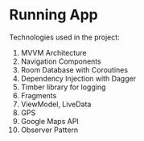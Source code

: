 # Running App 

Technologies used in the project:

1. MVVM Architecture
2. Navigation Components
3. Room Database with Coroutines 
4. Dependency Injection with Dagger
5. Timber library for logging
6. Fragments
7. ViewModel, LiveData
8. GPS
9. Google Maps API
10. Observer Pattern 

